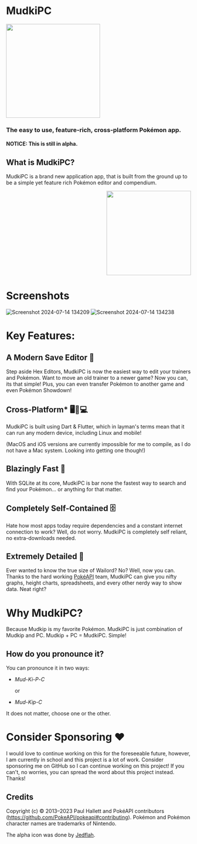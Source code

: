 # MudkiPC
  <img src="https://wiki.pokemon3d.net/images/a/ae/Mudkip.png" width="256" height="256" border="0"/>

### The easy to use, feature-rich, cross-platform Pokémon app.

#### NOTICE: This is still in alpha.
What is MudkiPC?
-
MudkiPC is a brand new application app, that is built from the ground up to be a simple yet feature rich Pokémon editor and compendium.

<p align="right"><img src="https://i.pinimg.com/originals/9b/c3/10/9bc31023146c13370fb2ec9418eb3eaf.png" width="230" height="230" border="0"/>
</p>

# Screenshots
![Screenshot 2024-07-14 134209](https://github.com/user-attachments/assets/a328fd94-92f7-4a53-84d0-d0155af42fb3)
![Screenshot 2024-07-14 134238](https://github.com/user-attachments/assets/2cc5bf95-8ab4-427c-bdf4-f8e8155e1452)


# Key Features:

## A Modern Save Editor 📝
Step aside Hex Editors, MudkiPC is now the easiest way to edit your trainers and Pokémon. Want to move an old trainer to a newer game? Now you can, its that simple! Plus, you can even transfer Pokémon to another game and even Pokémon Showdown!

## Cross-Platform* 🖥️📱💻
MudkiPC is built using Dart & Flutter, which in layman's terms mean that it can run any modern device, including Linux and mobile!

(MacOS and iOS versions are currently impossible for me to compile, as I do not have a Mac system. Looking into getting one though!)

## Blazingly Fast 🚀
With SQLite at its core, MudkiPC is bar none the fastest way to search and find your Pokémon... or anything for that matter.

## Completely Self-Contained 🗄️
Hate how most apps today require dependencies and a constant internet connection to work? Well, do not worry. MudkiPC is completely self reliant, no extra-downloads needed.

## Extremely Detailed 🔎
Ever wanted to know the true size of Wailord? No? Well, now you can. Thanks to the hard working [PokéAPI](https://github.com/PokeAPI/pokeapi?tab=readme-ov-file) team, MudkiPC can give you nifty graphs, height charts, spreadsheets, and every other nerdy way to show data. Neat right?

# Why MudkiPC?
Because Mudkip is my favorite Pokémon. MudkiPC is just combination of Mudkip and PC. Mudkip + PC = MudkiPC. Simple!

## How do you pronounce it?
You can pronounce it in two ways:
- *Mud*-*Ki*-*P*-*C*
  
  or
  
- *Mud*-*Kip*-*C*

It does not matter, choose one or the other.

# Consider Sponsoring ❤️
I would love to continue working on this for the foreseeable future, however, I am currently in school and this project is a lot of work. Consider sponsoring me on GitHub so I can continue working on this project! If you can't, no worries, you can spread the word about this project instead. Thanks!

## Credits
Copyright (c) © 2013–2023 Paul Hallett and PokéAPI contributors (https://github.com/PokeAPI/pokeapi#contributing). Pokémon and Pokémon character names are trademarks of Nintendo.

The alpha icon was done by [Jedflah](https://www.deviantart.com/jedflah).
